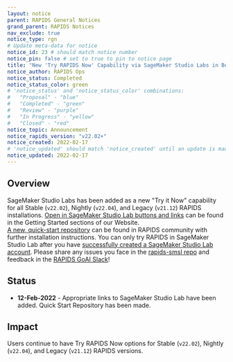 ```yaml
---
layout: notice
parent: RAPIDS General Notices
grand_parent: RAPIDS Notices
nav_exclude: true
notice_type: rgn
# Update meta-data for notice
notice_id: 23 # should match notice number
notice_pin: false # set to true to pin to notice page
title: "New 'Try RAPIDS Now' Capability via SageMaker Studio Labs in Beta"
notice_author: RAPIDS Ops
notice_status: Completed
notice_status_color: green
# 'notice_status' and 'notice_status_color' combinations:
#   "Proposal" - "blue"
#   "Completed" - "green"
#   "Review" - "purple"
#   "In Progress" - "yellow"
#   "Closed" - "red"
notice_topic: Announcement
notice_rapids_version: "v22.02+"
notice_created: 2022-02-17
# 'notice_updated' should match 'notice_created' until an update is made
notice_updated: 2022-02-17
---
```


## Overview

SageMaker Studio Labs has been added as a new "Try it Now" capability for all Stable (`v22.02`), Nightly (`v22.04`), 
and Legacy (`v21.12`) RAPIDS installations.  [Open in SageMaker Studio Lab buttons and links](https://rapids.ai/smsl) 
can be found in the Getting Started sections of our Website.  
[A new, quick-start repository](https://github.com/rapidsai-community/rapids-smsl) can be found in RAPIDS community 
with further installation instructions.  You can only try RAPIDS in SageMaker Studio Lab after you have 
[successfully created a SageMaker Studio Lab account](https://studiolab.sagemaker.aws/). Please share any issues you face in the 
[rapids-smsl repo](https://github.com/rapidsai-community/rapids-smsl) and feedback in the 
[RAPIDS GoAI Slack](https://join.slack.com/t/rapids-goai/shared_invite/zt-trnsul8g-Sblci8dk6dIoEeGpoFcFOQ)!


## Status

- **12-Feb-2022** - Appropriate links to SageMaker Studio Lab have been added.  Quick Start Repository has been made.

## Impact

Users continue to have Try RAPIDS Now options for Stable (`v22.02`), Nightly (`v22.04`), 
and Legacy (`v21.12`) RAPIDS versions.
